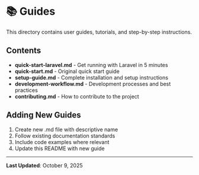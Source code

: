 # 📚 Guides

This directory contains user guides, tutorials, and step-by-step instructions.

## Contents

- **quick-start-laravel.md** - Get running with Laravel in 5 minutes
- **quick-start.md** - Original quick start guide
- **setup-guide.md** - Complete installation and setup instructions
- **development-workflow.md** - Development processes and best practices
- **contributing.md** - How to contribute to the project

## Adding New Guides

1. Create new .md file with descriptive name
2. Follow existing documentation standards
3. Include code examples where relevant
4. Update this README with new guide

---

**Last Updated**: October 9, 2025
